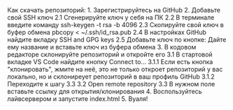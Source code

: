 Как скачать репозиторий: 
    1. Зарегистрируйтесь на GitHub
    2. Добавьте свой SSH ключ
        2.1 Сгенерируйте ключ у себя на ПК
        2.2 В терминале введите команду <span>ssh-keygen -t rsa -b 4096<span>
        2.3 Скопируйте свой ключ в буфер обмена <span>pbcopy < ~/.ssh/id_rsa.pub<span>
        2.4 В настройках GitHub найдите вкладку SSH and GPG keys
        2.5 Добавьте ключ по кнопке: Дайте ему название и вставьте ключ из буфера обмена
    3. В кодовом редакторе склонируйте репозиторий и откройте его
        3.1 В стартовой вкладке VS Code найдите кнопку Connect to...
            3.1.1 Если есть кнопка "клонировать", жмите на неё, это не только откроет репозиторий у вас локально, но и склониреует репозиторий в ваш профиль GitHub
            3.1.2 Переходите к шагу 3.3
        3.2 Open remote repository
        3.3 В нужном поле вставьте ссылку для открытия/клонирования
    4. Воспользуйтесь лайвсервером и запустите index.html
    5. Вуаля!